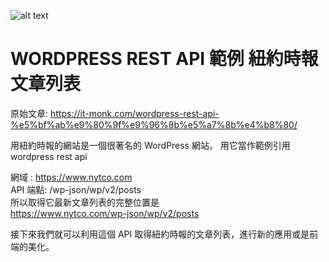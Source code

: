 ![alt text](https://it-monk.com/wp-content/uploads/2020/05/cropped-ITMOCK_Logo-03-1-2048x277.png)


# WORDPRESS REST API 範例 紐約時報文章列表

原始文章: https://it-monk.com/wordpress-rest-api-%e5%bf%ab%e9%80%9f%e9%96%8b%e5%a7%8b%e4%b8%80/

用紐約時報的網站是一個很著名的 WordPress 網站。
用它當作範例引用 wordpress rest api

網域 : https://www.nytco.com  
API 端點: /wp-json/wp/v2/posts  
所以取得它最新文章列表的完整位置是  
https://www.nytco.com/wp-json/wp/v2/posts  

接下來我們就可以利用這個 API 取得紐約時報的文章列表，進行新的應用或是前端的美化。